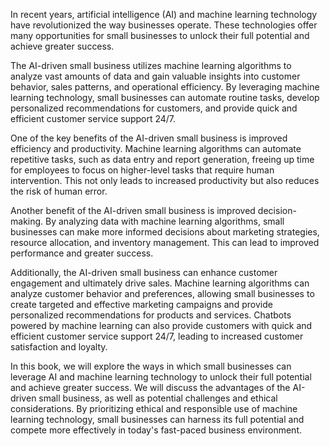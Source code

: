 
In recent years, artificial intelligence (AI) and machine learning technology have revolutionized the way businesses operate. These technologies offer many opportunities for small businesses to unlock their full potential and achieve greater success.

The AI-driven small business utilizes machine learning algorithms to analyze vast amounts of data and gain valuable insights into customer behavior, sales patterns, and operational efficiency. By leveraging machine learning technology, small businesses can automate routine tasks, develop personalized recommendations for customers, and provide quick and efficient customer service support 24/7.

One of the key benefits of the AI-driven small business is improved efficiency and productivity. Machine learning algorithms can automate repetitive tasks, such as data entry and report generation, freeing up time for employees to focus on higher-level tasks that require human intervention. This not only leads to increased productivity but also reduces the risk of human error.

Another benefit of the AI-driven small business is improved decision-making. By analyzing data with machine learning algorithms, small businesses can make more informed decisions about marketing strategies, resource allocation, and inventory management. This can lead to improved performance and greater success.

Additionally, the AI-driven small business can enhance customer engagement and ultimately drive sales. Machine learning algorithms can analyze customer behavior and preferences, allowing small businesses to create targeted and effective marketing campaigns and provide personalized recommendations for products and services. Chatbots powered by machine learning can also provide customers with quick and efficient customer service support 24/7, leading to increased customer satisfaction and loyalty.

In this book, we will explore the ways in which small businesses can leverage AI and machine learning technology to unlock their full potential and achieve greater success. We will discuss the advantages of the AI-driven small business, as well as potential challenges and ethical considerations. By prioritizing ethical and responsible use of machine learning technology, small businesses can harness its full potential and compete more effectively in today's fast-paced business environment.
